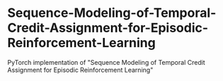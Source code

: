# Sequence-Modeling-of-Temporal-Credit-Assignment-for-Episodic-Reinforcement-Learning
PyTorch implementation of "Sequence Modeling of Temporal Credit Assignment for Episodic Reinforcement Learning"
